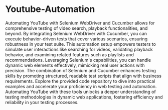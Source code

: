 # Youtube-Automation
Automating YouTube with Selenium WebDriver and Cucumber allows for comprehensive testing of video search, playback functionalities, and beyond. By integrating Selenium WebDriver with Cucumber, you can execute behavior-driven tests that cover various scenarios, ensuring robustness in your test suite. This automation setup empowers testers to simulate user interactions like searching for videos, validating playback behavior, and examining related features such as playlists and recommendations. Leveraging Selenium's capabilities, you can handle dynamic web elements effectively, mimicking real user actions with precision. The combination of Selenium and Cucumber enhances testing skills by promoting structured, readable test scripts that align with business requirements. Explore the provided code repository to dive into practical examples and accelerate your proficiency in web testing and automation. Automating YouTube with these tools unlocks a deeper understanding of testing methodologies in dynamic web applications, fostering efficiency and reliability in your testing processes.
